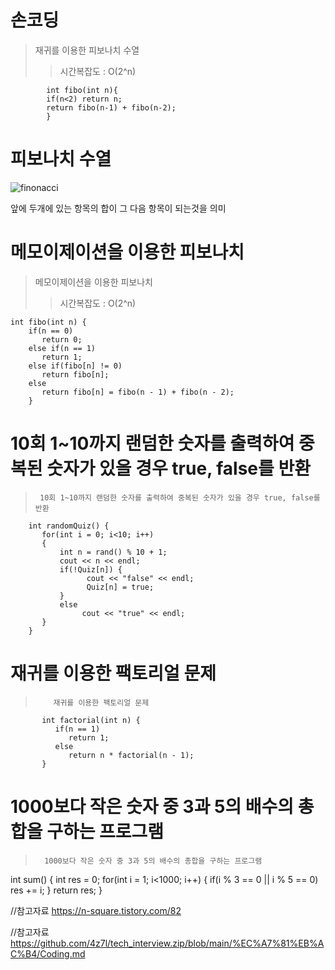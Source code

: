 손코딩
======

>재귀를 이용한 피보나치 수열
>    >시간복잡도 : O(2^n)
            
            int fibo(int n){
            if(n<2) return n;
            return fibo(n-1) + fibo(n-2);
            }
피보나치 수열
======
![finonacci](https://user-images.githubusercontent.com/100178951/175017729-0584714f-5be1-4abe-98ae-5207df098002.png)

앞에 두개에 있는 항목의 합이 그 다음 항목이 되는것을 의미


메모이제이션을 이용한 피보나치
========

>메모이제이션을 이용한 피보나치
>    >시간복잡도 : O(2^n)
>    >

    int fibo(int n) {
        if(n == 0)
           return 0;
        else if(n == 1)
           return 1;
        else if(fibo[n] != 0)
           return fibo[n];
        else
           return fibo[n] = fibo(n - 1) + fibo(n - 2);
        }




10회 1~10까지 랜덤한 숫자를 출력하여 중복된 숫자가 있을 경우 true, false를 반환
=======
>      10회 1~10까지 랜덤한 숫자를 출력하여 중복된 숫자가 있을 경우 true, false를 반환

        int randomQuiz() {
           for(int i = 0; i<10; i++)
           {
               int n = rand() % 10 + 1;
               cout << n << endl;
               if(!Quiz[n]) {
                     cout << "false" << endl;
                     Quiz[n] = true;
               }
               else
                    cout << "true" << endl;
           }
        }




재귀를 이용한 팩토리얼 문제
==========
>         재귀를 이용한 팩토리얼 문제

           int factorial(int n) {
              if(n == 1)
                 return 1;
              else
                 return n * factorial(n - 1);
           }



1000보다 작은 숫자 중 3과 5의 배수의 총합을 구하는 프로그램
===============
>       1000보다 작은 숫자 중 3과 5의 배수의 총합을 구하는 프로그램

int sum() {
   int res = 0;
   for(int i = 1; i<1000; i++)
   {
      if(i % 3 == 0 || i % 5 == 0)
         res += i;
   }
   return res;
}

//참고자료 https://n-square.tistory.com/82

//참고자료 https://github.com/4z7l/tech_interview.zip/blob/main/%EC%A7%81%EB%AC%B4/Coding.md
